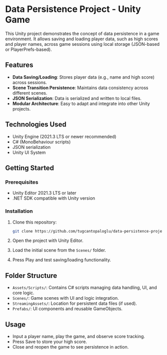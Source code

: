 # Data Persistence Project - Unity Game

This Unity project demonstrates the concept of data persistence in a game environment. It allows saving and loading player data, such as high scores and player names, across game sessions using local storage (JSON-based or PlayerPrefs-based).

## Features

- **Data Saving/Loading**: Stores player data (e.g., name and high score) across sessions.
- **Scene Transition Persistence**: Maintains data consistency across different scenes.
- **JSON Serialization**: Data is serialized and written to local files.
- **Modular Architecture**: Easy to adapt and integrate into other Unity projects.

## Technologies Used

- Unity Engine (2021.3 LTS or newer recommended)
- C# (MonoBehaviour scripts)
- JSON serialization
- Unity UI System

## Getting Started

### Prerequisites

- Unity Editor 2021.3 LTS or later
- .NET SDK compatible with Unity version

### Installation

1. Clone this repository:
   ```bash
   git clone https://github.com/tugcantopaloglu/data-persistence-project-unitygame.git
   ```

2. Open the project with Unity Editor.

3. Load the initial scene from the `Scenes/` folder.

4. Press Play and test saving/loading functionality.

## Folder Structure

- `Assets/Scripts/`: Contains C# scripts managing data handling, UI, and core logic.
- `Scenes/`: Game scenes with UI and logic integration.
- `StreamingAssets/`: Location for persistent data files (if used).
- `Prefabs/`: UI components and reusable GameObjects.

## Usage

- Input a player name, play the game, and observe score tracking.
- Press Save to store your high score.
- Close and reopen the game to see persistence in action.
